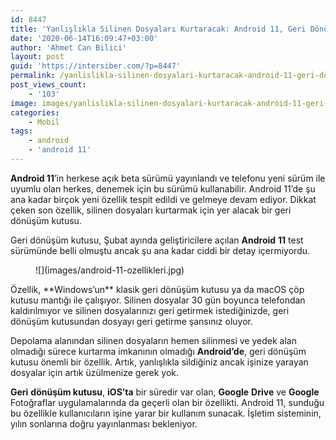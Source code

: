 ```yaml
---
id: 8447
title: 'Yanlışlıkla Silinen Dosyaları Kurtaracak: Android 11, Geri Dönüşüm Kutusu İle Geliyor'
date: '2020-06-14T16:09:47+03:00'
author: 'Ahmet Can Bilici'
layout: post
guid: 'https://intersiber.com/?p=8447'
permalink: /yanlislikla-silinen-dosyalari-kurtaracak-android-11-geri-donusum-kutusu-ile-geliyor/
post_views_count:
    - '103'
image: images/yanlislikla-silinen-dosyalari-kurtaracak-android-11-geri-donusum-kutusu-ile-geliyor.jpg
categories:
    - Mobil
tags:
    - android
    - 'android 11'
---
```


**Android 11**’in herkese açık beta sürümü yayınlandı ve telefonu yeni sürüm ile uyumlu olan herkes, denemek için bu sürümü kullanabilir. Android 11’de şu ana kadar birçok yeni özellik tespit edildi ve gelmeye devam ediyor. Dikkat çeken son özellik, silinen dosyaları kurtarmak için yer alacak bir geri dönüşüm kutusu.

Geri dönüşüm kutusu, Şubat ayında geliştiricilere açılan **Android** **11** test sürümünde belli olmuştu ancak şu ana kadar ciddi bir detay içermiyordu.

<figure class="wp-block-image size-large">![](images/android-11-ozellikleri.jpg)</figure>Özellik, **Windows’un** klasik geri dönüşüm kutusu ya da macOS çöp kutusu mantığı ile çalışıyor. Silinen dosyalar 30 gün boyunca telefondan kaldırılmıyor ve silinen dosyalarınızı geri getirmek istediğinizde, geri dönüşüm kutusundan dosyayı geri getirme şansınız oluyor.

Depolama alanından silinen dosyaların hemen silinmesi ve yedek alan olmadığı sürece kurtarma imkanının olmadığı **Android’de**, geri dönüşüm kutusu önemli bir özellik. Artık, yanlışlıkla sildiğiniz ancak işinize yarayan dosyalar için artık üzülmenize gerek yok.

**Geri** **dönüşüm kutusu**, **iOS’ta** bir süredir var olan, **Google** **Drive** ve **Google** Fotoğraflar uygulamalarında da geçerli olan bir özellikti. Android 11, sunduğu bu özellikle kullanıcıların işine yarar bir kullanım sunacak. İşletim sisteminin, yılın sonlarına doğru yayınlanması bekleniyor.